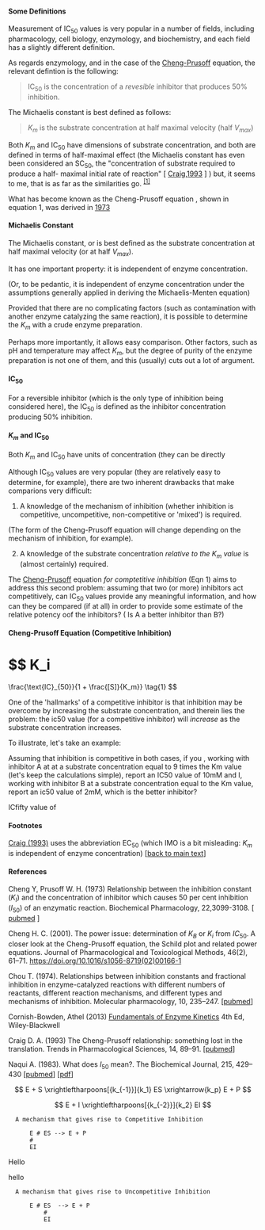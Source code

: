 #### Some Definitions
Measurement of 
$\text{IC}_{50}$ 
values is very popular in a number of fields, 
including pharmacology, cell biology, enzymology, and biochemistry,
and each field has a slightly different definition.

As regards enzymology, and in the case of the 
[Cheng-Prusoff](https://pubmed.ncbi.nlm.nih.gov/4202581/)
equation, 
the relevant defintion is the following:

>$\text{IC}_{50}$ is the concentration of a _revesible_ inhibitor 
that produces 50% inhibition. 

The Michaelis constant is best defined as follows:
>$K_m$ is the substrate concentration at half maximal velocity (half 
$V_{max}$) 

<a name="craig_footnote_text_entry"></a>
Both
$K_m$
and 
$\text{IC}_{50}$ 
have dimensions of substrate concentration,
and both are defined in terms of half-maximal effect
(the Michaelis constant has even been considered an
$\text{SC}_{50}$, 
the "concentration of substrate required to produce a half-
maximal initial rate of reaction"
[
[Craig,1993](https://pubmed.ncbi.nlm.nih.gov/8488569/)
]
)
but, it seems to me, that
is as far as the similarities go.
<sup>[[1]](#fnotes)</sup>

What has become known as the Cheng-Prusoff equation , shown in equation 1, was
derived in 
[1973](ref)













#### Michaelis Constant

The Michaelis constant, or 
is best defined as the substrate concentration at
half maximal velocity (or at half 
$V_{max}$).

It has one important property: it is independent of enzyme concentration. 

(Or, to be pedantic, it is independent of enzyme concentration under the assumptions
generally applied in deriving the Michaelis-Menten equation)  

Provided that there are no complicating factors (such as contamination with another
enzyme catalyzing the same reaction), it is possible to determine the 
$K_m$
with a
crude enzyme preparation.

Perhaps more importantly, it allows easy comparison. 
Other factors, such as pH and temperature may affect 
$K_m$,
but the degree of purity of the enzyme preparation is
not one of them, and this (usually) cuts out a lot of argument. 

#### $\text{IC}_{50}$

For a reversible inhibitor 
(which is the only type of inhibition being considered here),
the 
$\text{IC}_{50}$ 
is defined as the inhibitor concentration producing 50% inhibition. 

#### $K_m$ and $\text{IC}_{50}$
Both 
$K_m$ 
and 
$\text{IC}_{50}$ 
have units of concentration (they can be directly 

Although
$\text{IC}_{50}$
values are very popular (they are relatively easy to determine, for example), there are 
two inherent drawbacks that make comparions very difficult:

1. A knowledge of the mechanism of inhibition (whether inhibition is competitive,
uncompetitive, non-competitive or 'mixed') is required. 

(The form of the Cheng-Prusoff equation will change depending on the mechanism of inhibition,
for example). 

2. A knowledge of the substrate concentration _relative to the_
$K_m$ 
_value_ is (almost certainly) required. 

The 
[Cheng-Prusoff](https://pubmed.ncbi.nlm.nih.gov/4202581/)
equation _for comptetitive inhibition_ (Eqn 1) aims to address this second 
problem:
 assuming that two (or more) inhibitors act competitively,
 can 
$\text{IC}_{50}$
 values provide any meaningful information, and how can they be compared (if at all)
 in order to provide some estimate of the relative potency oof the inhibitors? (
 Is A a better inhibitor than B?)

#### Cheng-Prusoff Equation (Competitive Inhibition)


$$ 
K_i 
=
\frac{\text{IC}_{50}}{1 + \frac{[S]}{K_m}}
\tag{1}
$$

One of the 'hallmarks' of a competitive inhibitor is that inhibition may be overcome
by increasing the substrate concentration, and therein lies the problem: the
ic50 
value (for a competitive inhibitor) will _increase_ as the substrate concentration increases.

To illustrate, let's take an example:

Assuming that inhibition is competitive in both cases, if you , working with inhibitor A at at a substrate concentration equal to 9 times the Km value (let's keep the calculations simple), report an 
IC50 
value of 10mM and I, working with inhibitor B at a substrate concentration equal to the 
Km 
value, report an
ic50 
value of  2mM, which is the better inhibitor?  

ICfifty
value of 



#### <a name="fnotes"></a>Footnotes
               
[Craig (1993)](https://pubmed.ncbi.nlm.nih.gov/8488569/) uses the abbreviation 
$\text{EC}_{50}$
(which IMO is a bit misleading: $K_m$ is independent of enzyme concentration)
[[back to main text](#craig_footnote_text_entry)]



#### References

Cheng Y, Prusoff W. H. 
(1973) 
Relationship between the inhibition constant ($K_I$) and the concentration of inhibitor which causes 50 per cent inhibition ($I_{50}$) of an enzymatic reaction. 
Biochemical Pharmacology, 22,3099-3108. 
[
[pubmed](https://pubmed.ncbi.nlm.nih.gov/4202581/)
]


Cheng H. C. 
(2001). 
The power issue: determination of $K_B$ or $K_i$ from $IC_{50}$. 
A closer look at the Cheng-Prusoff equation, the Schild plot and related power equations. 
Journal of Pharmacological and Toxicological Methods, 
46(2), 61–71. 
https://doi.org/10.1016/s1056-8719(02)00166-1


Chou T. 
(1974). 
Relationships between inhibition constants and fractional inhibition in enzyme-catalyzed reactions with different numbers of reactants, different reaction mechanisms, and different types and mechanisms of inhibition. 
Molecular pharmacology, 
10, 235–247.
[[pubmed](https://pubmed.ncbi.nlm.nih.gov/4212316/)]

Cornish-Bowden, Athel (2013)
[Fundamentals of Enzyme Kinetics](https://www.wiley.com/en-us/Fundamentals+of+Enzyme+Kinetics%2C+4th+Edition-p-9783527330744)
4th Ed,   Wiley-Blackwell

Craig D. A. 
(1993) 
The Cheng-Prusoff relationship: something lost in the translation. 
Trends in Pharmacological Sciences, 14, 89–91. 
[[pubmed](https://pubmed.ncbi.nlm.nih.gov/8488569/)]


Naqui A. (1983). What does $I_{50}$ mean?. 
The Biochemical Journal, 
215, 429–430
[[pubmed](https://www.ncbi.nlm.nih.gov/pmc/articles/PMC1152414/)]
[[pdf](https://www.ncbi.nlm.nih.gov/pmc/articles/PMC1152414/pdf/biochemj00341-0208.pdf)]

$$
E + S \xrightleftharpoons[{k_{-1}}]{k_1} 
ES   
\xrightarrow{k_p}
E + P
$$

$$
E + I \xrightleftharpoons[{k_{-2}}]{k_2} 
EI   
$$

      A mechanism that gives rise to Competitive Inhibition

          E # ES --> E + P
          #
          EI 

Hello

hello

      A mechanism that gives rise to Uncompetitive Inhibition

          E # ES  --> E + P
              #
              EI
